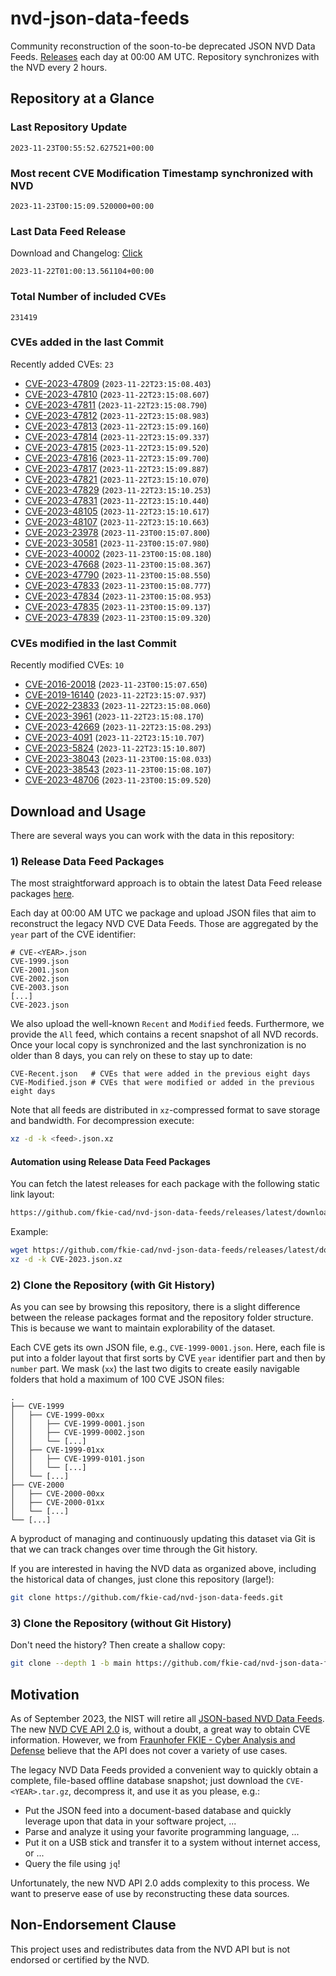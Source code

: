 # nvd-json-data-feeds

Community reconstruction of the soon-to-be deprecated JSON NVD Data Feeds. 
[Releases](https://github.com/fkie-cad/nvd-json-data-feeds/releases/latest) each day at 00:00 AM UTC.
Repository synchronizes with the NVD every 2 hours.

## Repository at a Glance

### Last Repository Update

```plain
2023-11-23T00:55:52.627521+00:00
```

### Most recent CVE Modification Timestamp synchronized with NVD

```plain
2023-11-23T00:15:09.520000+00:00
```

### Last Data Feed Release

Download and Changelog: [Click](https://github.com/fkie-cad/nvd-json-data-feeds/releases/latest)

```plain
2023-11-22T01:00:13.561104+00:00
```

### Total Number of included CVEs

```plain
231419
```

### CVEs added in the last Commit

Recently added CVEs: `23`

* [CVE-2023-47809](CVE-2023/CVE-2023-478xx/CVE-2023-47809.json) (`2023-11-22T23:15:08.403`)
* [CVE-2023-47810](CVE-2023/CVE-2023-478xx/CVE-2023-47810.json) (`2023-11-22T23:15:08.607`)
* [CVE-2023-47811](CVE-2023/CVE-2023-478xx/CVE-2023-47811.json) (`2023-11-22T23:15:08.790`)
* [CVE-2023-47812](CVE-2023/CVE-2023-478xx/CVE-2023-47812.json) (`2023-11-22T23:15:08.983`)
* [CVE-2023-47813](CVE-2023/CVE-2023-478xx/CVE-2023-47813.json) (`2023-11-22T23:15:09.160`)
* [CVE-2023-47814](CVE-2023/CVE-2023-478xx/CVE-2023-47814.json) (`2023-11-22T23:15:09.337`)
* [CVE-2023-47815](CVE-2023/CVE-2023-478xx/CVE-2023-47815.json) (`2023-11-22T23:15:09.520`)
* [CVE-2023-47816](CVE-2023/CVE-2023-478xx/CVE-2023-47816.json) (`2023-11-22T23:15:09.700`)
* [CVE-2023-47817](CVE-2023/CVE-2023-478xx/CVE-2023-47817.json) (`2023-11-22T23:15:09.887`)
* [CVE-2023-47821](CVE-2023/CVE-2023-478xx/CVE-2023-47821.json) (`2023-11-22T23:15:10.070`)
* [CVE-2023-47829](CVE-2023/CVE-2023-478xx/CVE-2023-47829.json) (`2023-11-22T23:15:10.253`)
* [CVE-2023-47831](CVE-2023/CVE-2023-478xx/CVE-2023-47831.json) (`2023-11-22T23:15:10.440`)
* [CVE-2023-48105](CVE-2023/CVE-2023-481xx/CVE-2023-48105.json) (`2023-11-22T23:15:10.617`)
* [CVE-2023-48107](CVE-2023/CVE-2023-481xx/CVE-2023-48107.json) (`2023-11-22T23:15:10.663`)
* [CVE-2023-23978](CVE-2023/CVE-2023-239xx/CVE-2023-23978.json) (`2023-11-23T00:15:07.800`)
* [CVE-2023-30581](CVE-2023/CVE-2023-305xx/CVE-2023-30581.json) (`2023-11-23T00:15:07.980`)
* [CVE-2023-40002](CVE-2023/CVE-2023-400xx/CVE-2023-40002.json) (`2023-11-23T00:15:08.180`)
* [CVE-2023-47668](CVE-2023/CVE-2023-476xx/CVE-2023-47668.json) (`2023-11-23T00:15:08.367`)
* [CVE-2023-47790](CVE-2023/CVE-2023-477xx/CVE-2023-47790.json) (`2023-11-23T00:15:08.550`)
* [CVE-2023-47833](CVE-2023/CVE-2023-478xx/CVE-2023-47833.json) (`2023-11-23T00:15:08.777`)
* [CVE-2023-47834](CVE-2023/CVE-2023-478xx/CVE-2023-47834.json) (`2023-11-23T00:15:08.953`)
* [CVE-2023-47835](CVE-2023/CVE-2023-478xx/CVE-2023-47835.json) (`2023-11-23T00:15:09.137`)
* [CVE-2023-47839](CVE-2023/CVE-2023-478xx/CVE-2023-47839.json) (`2023-11-23T00:15:09.320`)


### CVEs modified in the last Commit

Recently modified CVEs: `10`

* [CVE-2016-20018](CVE-2016/CVE-2016-200xx/CVE-2016-20018.json) (`2023-11-23T00:15:07.650`)
* [CVE-2019-16140](CVE-2019/CVE-2019-161xx/CVE-2019-16140.json) (`2023-11-22T23:15:07.937`)
* [CVE-2022-23833](CVE-2022/CVE-2022-238xx/CVE-2022-23833.json) (`2023-11-22T23:15:08.060`)
* [CVE-2023-3961](CVE-2023/CVE-2023-39xx/CVE-2023-3961.json) (`2023-11-22T23:15:08.170`)
* [CVE-2023-42669](CVE-2023/CVE-2023-426xx/CVE-2023-42669.json) (`2023-11-22T23:15:08.293`)
* [CVE-2023-4091](CVE-2023/CVE-2023-40xx/CVE-2023-4091.json) (`2023-11-22T23:15:10.707`)
* [CVE-2023-5824](CVE-2023/CVE-2023-58xx/CVE-2023-5824.json) (`2023-11-22T23:15:10.807`)
* [CVE-2023-38043](CVE-2023/CVE-2023-380xx/CVE-2023-38043.json) (`2023-11-23T00:15:08.033`)
* [CVE-2023-38543](CVE-2023/CVE-2023-385xx/CVE-2023-38543.json) (`2023-11-23T00:15:08.107`)
* [CVE-2023-48706](CVE-2023/CVE-2023-487xx/CVE-2023-48706.json) (`2023-11-23T00:15:09.520`)


## Download and Usage

There are several ways you can work with the data in this repository:

### 1) Release Data Feed Packages

The most straightforward approach is to obtain the latest Data Feed release packages [here](https://github.com/fkie-cad/nvd-json-data-feeds/releases/latest).

Each day at 00:00 AM UTC we package and upload JSON files that aim to reconstruct the legacy NVD CVE Data Feeds.
Those are aggregated by the `year` part of the CVE identifier:

```
# CVE-<YEAR>.json
CVE-1999.json
CVE-2001.json
CVE-2002.json
CVE-2003.json
[...]
CVE-2023.json
```

We also upload the well-known `Recent` and `Modified` feeds.
Furthermore, we provide the `All` feed, which contains a recent snapshot of all NVD records.
Once your local copy is synchronized and the last synchronization is no older than 8 days, you can rely on these to stay up to date:

```plain
CVE-Recent.json   # CVEs that were added in the previous eight days
CVE-Modified.json # CVEs that were modified or added in the previous eight days
```

Note that all feeds are distributed in `xz`-compressed format to save storage and bandwidth.
For decompression execute:

```sh
xz -d -k <feed>.json.xz
```


#### Automation using Release Data Feed Packages

You can fetch the latest releases for each package with the following static link layout:

```sh
https://github.com/fkie-cad/nvd-json-data-feeds/releases/latest/download/CVE-<YEAR>.json.xz
```

Example:

```sh
wget https://github.com/fkie-cad/nvd-json-data-feeds/releases/latest/download/CVE-2023.json.xz
xz -d -k CVE-2023.json.xz
```

### 2) Clone the Repository (with Git History)

As you can see by browsing this repository, there is a slight difference between the release packages format and the repository folder structure.
This is because we want to maintain explorability of the dataset.

Each CVE gets its own JSON file, e.g., `CVE-1999-0001.json`.
Here, each file is put into a folder layout that first sorts by CVE `year` identifier part and then by `number` part.
We mask (`xx`) the last two digits to create easily navigable folders that hold a maximum of 100 CVE JSON files:

```plain
.
├── CVE-1999
│   ├── CVE-1999-00xx
│   │   ├── CVE-1999-0001.json
│   │   ├── CVE-1999-0002.json
│   │   └── [...]
│   ├── CVE-1999-01xx
│   │   ├── CVE-1999-0101.json
│   │   └── [...]
│   └── [...]
├── CVE-2000
│   ├── CVE-2000-00xx
│   ├── CVE-2000-01xx
│   └── [...]
└── [...]
```

A byproduct of managing and continuously updating this dataset via Git is that we can track changes over time through the Git history.

If you are interested in having the NVD data as organized above, including the historical data of changes, just clone this repository (large!):

```sh
git clone https://github.com/fkie-cad/nvd-json-data-feeds.git
```

### 3) Clone the Repository (without Git History)

Don't need the history? Then create a shallow copy:

```sh
git clone --depth 1 -b main https://github.com/fkie-cad/nvd-json-data-feeds.git
```

## Motivation

As of September 2023, the NIST will retire all [JSON-based NVD Data Feeds](https://nvd.nist.gov/vuln/data-feeds#divRetirementBanner-1).
The new [NVD CVE API 2.0](https://nvd.nist.gov/developers/vulnerabilities) is, without a doubt, a great way to obtain CVE information.
However, we from [Fraunhofer FKIE - Cyber Analysis and Defense](https://www.fkie.fraunhofer.de/en/departments/cad.html) believe that the API does not cover a variety of use cases.

The legacy NVD Data Feeds provided a convenient way to quickly obtain a complete, file-based offline database snapshot; just download the `CVE-<YEAR>.tar.gz`, decompress it, and use it as you please, e.g.:

* Put the JSON feed into a document-based database and quickly leverage upon that data in your software project, ...
* Parse and analyze it using your favorite programming language, ...
* Put it on a USB stick and transfer it to a system without internet access, or ...
* Query the file using `jq`!

Unfortunately, the new NVD API 2.0 adds complexity to this process.
We want to preserve ease of use by reconstructing these data sources.

## Non-Endorsement Clause

This project uses and redistributes data from the NVD API but is not endorsed or certified by the NVD.
